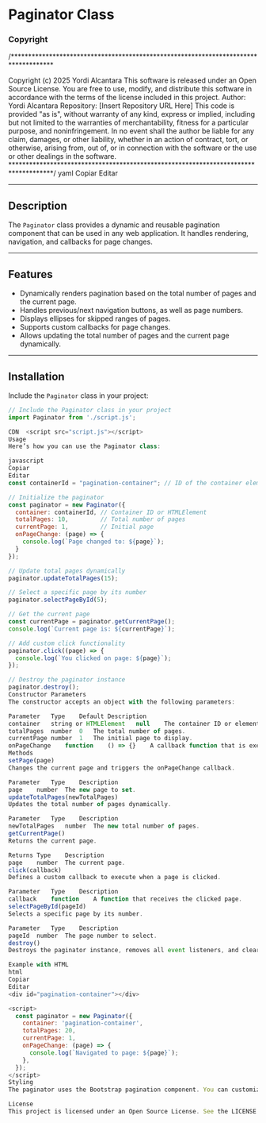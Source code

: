 # Paginator Class

### Copyright
/************************************************************************************

Copyright (c) 2025 Yordi Alcantara
This software is released under an Open Source License.
You are free to use, modify, and distribute this software in accordance with the
terms of the license included in this project.
Author: Yordi Alcantara
Repository: [Insert Repository URL Here]
This code is provided "as is", without warranty of any kind, express or implied,
including but not limited to the warranties of merchantability, fitness for a
particular purpose, and noninfringement. In no event shall the author be liable
for any claim, damages, or other liability, whether in an action of contract,
tort, or otherwise, arising from, out of, or in connection with the software
or the use or other dealings in the software.
************************************************************************************/
yaml
Copiar
Editar

---

## Description

The `Paginator` class provides a dynamic and reusable pagination component that can be used in any web application. It handles rendering, navigation, and callbacks for page changes.

---

## Features

- Dynamically renders pagination based on the total number of pages and the current page.
- Handles previous/next navigation buttons, as well as page numbers.
- Displays ellipses for skipped ranges of pages.
- Supports custom callbacks for page changes.
- Allows updating the total number of pages and the current page dynamically.

---

## Installation

Include the `Paginator` class in your project:

```javascript
// Include the Paginator class in your project
import Paginator from './script.js';

CDN  <script src="script.js"></script>
Usage
Here’s how you can use the Paginator class:

javascript
Copiar
Editar
const containerId = "pagination-container"; // ID of the container element

// Initialize the paginator
const paginator = new Paginator({
  container: containerId, // Container ID or HTMLElement
  totalPages: 10,         // Total number of pages
  currentPage: 1,         // Initial page
  onPageChange: (page) => {
    console.log(`Page changed to: ${page}`);
  }
});

// Update total pages dynamically
paginator.updateTotalPages(15);

// Select a specific page by its number
paginator.selectPageById(5);

// Get the current page
const currentPage = paginator.getCurrentPage();
console.log(`Current page is: ${currentPage}`);

// Add custom click functionality
paginator.click((page) => {
  console.log(`You clicked on page: ${page}`);
});

// Destroy the paginator instance
paginator.destroy();
Constructor Parameters
The constructor accepts an object with the following parameters:

Parameter	Type	Default	Description
container	string or HTMLElement	null	The container ID or element where the paginator will be rendered.
totalPages	number	0	The total number of pages.
currentPage	number	1	The initial page to display.
onPageChange	function	() => {}	A callback function that is executed when the page changes.
Methods
setPage(page)
Changes the current page and triggers the onPageChange callback.

Parameter	Type	Description
page	number	The new page to set.
updateTotalPages(newTotalPages)
Updates the total number of pages dynamically.

Parameter	Type	Description
newTotalPages	number	The new total number of pages.
getCurrentPage()
Returns the current page.

Returns	Type	Description
page	number	The current page.
click(callback)
Defines a custom callback to execute when a page is clicked.

Parameter	Type	Description
callback	function	A function that receives the clicked page.
selectPageById(pageId)
Selects a specific page by its number.

Parameter	Type	Description
pageId	number	The page number to select.
destroy()
Destroys the paginator instance, removes all event listeners, and clears the container.

Example with HTML
html
Copiar
Editar
<div id="pagination-container"></div>

<script>
  const paginator = new Paginator({
    container: 'pagination-container',
    totalPages: 20,
    currentPage: 1,
    onPageChange: (page) => {
      console.log(`Navigated to page: ${page}`);
    },
  });
</script>
Styling
The paginator uses the Bootstrap pagination component. You can customize it using Bootstrap classes or your own CSS styles.

License
This project is licensed under an Open Source License. See the LICENSE file for details.
